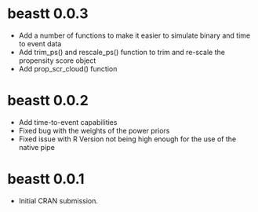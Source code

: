 # beastt 0.0.3 
* Add a number of functions to make it easier to simulate binary and time to event data
* Add trim_ps() and rescale_ps() function to trim and re-scale the propensity score object 
* Add prop_scr_cloud() function 

# beastt 0.0.2

* Add time-to-event capabilities 
* Fixed bug with the weights of the power priors 
* Fixed issue with R Version not being high enough for the use of the native pipe

# beastt 0.0.1

* Initial CRAN submission.
